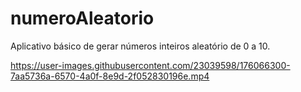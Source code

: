# numeroAleatorio

Aplicativo básico de gerar números inteiros aleatório de 0 a 10.



https://user-images.githubusercontent.com/23039598/176066300-7aa5736a-6570-4a0f-8e9d-2f052830196e.mp4

